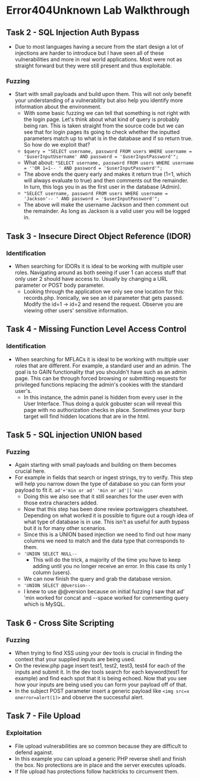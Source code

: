 # Error404Unknown Lab Walkthrough

## Task 2 - SQL Injection Auth Bypass
- Due to most languages having a secure from the start design a lot of injections are harder to introduce but I have seen all of these vulnerabilities and more in real world applications. Most were not as straight forward but they were still present and thus exploitable.

### Fuzzing
- Start with small payloads and build upon them. This will not only benefit your understanding of a vulnerability but also help you identify more information about the environment.
   - With some basic fuzzing we can tell that something is not right with the login page. Let's think about what kind of query is probably being ran. This is taken straight from the source code but we can see that for login pages its going to check whether the inputted parameters match up to what is in the database and if so return true. So how do we exploit that?
   - ``` $query = "SELECT username, password FROM users WHERE username = '$userInputUsername' AND password = '$userInputPassword'"; ```
   - What about: ``` "SELECT username, password FROM users WHERE username = ''OR 1=1-- ' AND password = '$userInputPassword'"; ```
   - The above ends the query early and makes it return true (1=1, which will always evaluate to true) and then comments out the remainder. In turn, this logs you in as the first user in the database (Admin).
   - ``` "SELECT username, password FROM users WHERE username = 'Jackson'-- ' AND password = '$userInputPassword'"; ```
   - The above will make the username Jackson and then comment out the remainder. As long as Jackson is a valid user you will be logged in.
 
## Task 3 - Insecure Direct Object Reference (IDOR)
### Identification
- When searching for IDORs it is ideal to be working with multiple user roles. Navigating around as both seeing if user 1 can access stuff that only user 2 should have access to. Usually by changing a URL parameter or POST body parameter.
    - Looking through the application we only see one location for this: records.php. Ironically, we see an id parameter that gets passed. Modify the id=1 -> id=2 and resend the request. Observe you are viewing other users' sensitive information.
 
## Task 4 - Missing Function Level Access Control
### Identification
- When searching for MFLACs it is ideal to be working with multiple user roles that are different. For example, a standard user and an admin. The goal is to GAIN functionality that you shouldn't have such as an admin page. This can be through forced browsing or submitting requests for privileged functions replacing the admin's cookies with the standard user's.
    - In this instance, the admin panel is hidden from every user in the User Interface. Thus doing a quick gobuster scan will reveal this page with no authorization checks in place. Sometimes your burp target will find hidden locations that are in the html.

## Task 5 - SQL injection UNION based
### Fuzzing
- Again starting with small payloads and building on them becomes crucial here.
- For example in fields that search or ingest strings, try to verify. This step will help you narrow down the type of database so you can form your payload to fit it.
   ```ad'+'min or ad' 'min or ad'||'min```
   - Doing this we also see that it still searches for the user even with those extra characters added.
   - Now that this step has been done review portswiggers cheatsheet. Depending on what worked it is possible to figure out a rough idea of what type of database is in use. This isn't as useful for auth bypass but it is for many other scenarios.
   - Since this is a UNION based injection we need to find out how many columns we need to match and the data type that corresponds to them.
   - ```'UNION SELECT NULL-- ```
     - This will do the trick, a majority of the time you have to keep adding until you no longer receive an error. In this case its only 1 column (users).
   - We can now finish the query and grab the database version.
   - ```'UNION SELECT @@version-- ```
   - I knew to use @@version because on initial fuzzing I saw that ad' 'min worked for concat and --space worked for commenting query which is MySQL.

## Task 6 - Cross Site Scripting
### Fuzzing
- When trying to find XSS using your dev tools is crucial in finding the context that your supplied inputs are being used.
- On the review.php page insert test1, test2, test3, test4 for each of the inputs and submit it. In the dev tools search for each keyword(test1 for example) and find each spot that it is being echoed. Now that you see how your inputs are being used you can form your payload off of that.
- In the subject POST parameter insert a generic payload like ```<img src=x onerror=alert(1)>``` and observe the successful alert.

## Task 7 - File Upload
### Exploitation
- File upload vulnerabilities are so common because they are difficult to defend against.
- In this example you can upload a generic PHP reverse shell and finish the box. No protections are in place and the server executes uploads.
- If file upload has protections follow hacktricks to circumvent them.
